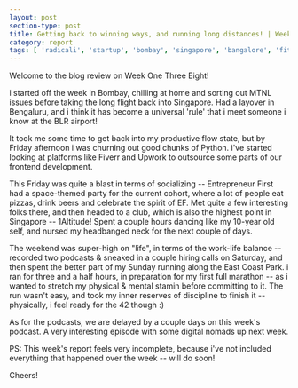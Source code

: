 ```yaml
---
layout: post
section-type: post
title: Getting back to winning ways, and running long distances! | Weekly Report 138
category: report
tags: [ 'radicali', 'startup', 'bombay', 'singapore', 'bangalore', 'fitness', 'weekend' ]
---
```


Welcome to the blog review on Week One Three Eight!

i started off the week in Bombay, chilling at home and sorting out MTNL issues before taking the long flight back into Singapore. Had a layover in Bengaluru, and i think it has become a universal 'rule' that i meet someone i know at the BLR airport!

It took me some time to get back into my productive flow state, but by Friday afternoon i was churning out good chunks of Python. i've started looking at platforms like Fiverr and Upwork to outsource some parts of our frontend development.

This Friday was quite a blast in terms of socializing -- Entrepreneur First had a space-themed party for the current cohort, where a lot of people eat pizzas, drink beers and celebrate the spirit of EF. Met quite a few interesting folks there, and then headed to a club, which is also the highest point in Singapore -- 1Altitude! Spent a couple hours dancing like my 10-year old self, and nursed my headbanged neck for the next couple of days.

The weekend was super-high on "life", in terms of the work-life balance -- recorded two podcasts & sneaked in a couple hiring calls on Saturday, and then spent the better part of my Sunday running along the East Coast Park. i ran for three and a half hours, in preparation for my first full marathon -- as i wanted to stretch my physical & mental stamin before committing to it. The run wasn't easy, and took my inner reserves of discipline to finish it -- physically, i feel ready for the 42 though :)

As for the podcasts, we are delayed by a couple days on this week's podcast. A very interesting episode with some digital nomads up next week.

PS: This week's report feels very incomplete, because i've not included everything that happened over the week -- will do soon!

Cheers!